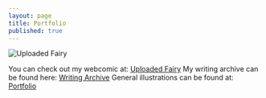 ```yaml
---
layout: page
title: Portfolio
published: true
---
```

![Uploaded Fairy](https://raw.githubusercontent.com/LWFlouisa/UploadedFairy/main/images/scaledcover2.png)

You can check out my webcomic at: [Uploaded Fairy](https://lwflouisa.github.io/UploadedFairy)
My writing archive can be found here: [Writing Archive](https://lwflouisa.github.io/WritingArchive)
General illustrations can be found at: [Portfolio](https://lwflouisa.github.io/Portfolio)
